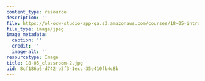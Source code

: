 ```yaml
---
content_type: resource
description: ''
file: https://ol-ocw-studio-app-qa.s3.amazonaws.com/courses/18-05-introduction-to-probability-and-statistics-spring-2014/8cf186a6d742b3f31ecc35e410fb4c8b_18-05_classroom-2.jpg
file_type: image/jpeg
image_metadata:
  caption: ''
  credit: ''
  image-alt: ''
resourcetype: Image
title: 18-05_classroom-2.jpg
uid: 8cf186a6-d742-b3f3-1ecc-35e410fb4c8b
---
```

